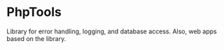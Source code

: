 PhpTools
========

Library for error handling, logging, and database access.  Also, web apps based on the library.
